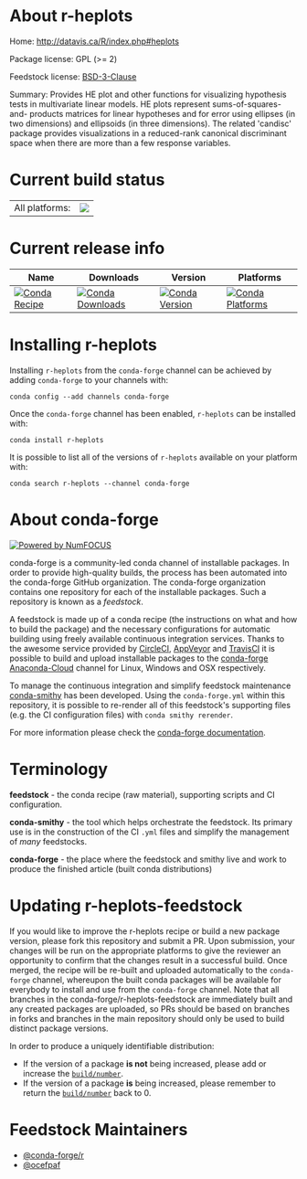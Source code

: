 About r-heplots
===============

Home: http://datavis.ca/R/index.php#heplots

Package license: GPL (>= 2)

Feedstock license: [BSD-3-Clause](https://github.com/conda-forge/r-heplots-feedstock/blob/master/LICENSE.txt)

Summary: Provides HE plot and other functions for visualizing hypothesis tests in multivariate linear models. HE plots represent sums-of-squares-and- products matrices for linear hypotheses and for error using ellipses (in two dimensions) and ellipsoids (in three dimensions). The related 'candisc' package provides visualizations in a reduced-rank canonical discriminant space when there are more than a few response variables.

Current build status
====================


<table><tr><td>All platforms:</td>
    <td>
      <a href="https://dev.azure.com/conda-forge/feedstock-builds/_build/latest?definitionId=7434&branchName=master">
        <img src="https://dev.azure.com/conda-forge/feedstock-builds/_apis/build/status/r-heplots-feedstock?branchName=master">
      </a>
    </td>
  </tr>
</table>

Current release info
====================

| Name | Downloads | Version | Platforms |
| --- | --- | --- | --- |
| [![Conda Recipe](https://img.shields.io/badge/recipe-r--heplots-green.svg)](https://anaconda.org/conda-forge/r-heplots) | [![Conda Downloads](https://img.shields.io/conda/dn/conda-forge/r-heplots.svg)](https://anaconda.org/conda-forge/r-heplots) | [![Conda Version](https://img.shields.io/conda/vn/conda-forge/r-heplots.svg)](https://anaconda.org/conda-forge/r-heplots) | [![Conda Platforms](https://img.shields.io/conda/pn/conda-forge/r-heplots.svg)](https://anaconda.org/conda-forge/r-heplots) |

Installing r-heplots
====================

Installing `r-heplots` from the `conda-forge` channel can be achieved by adding `conda-forge` to your channels with:

```
conda config --add channels conda-forge
```

Once the `conda-forge` channel has been enabled, `r-heplots` can be installed with:

```
conda install r-heplots
```

It is possible to list all of the versions of `r-heplots` available on your platform with:

```
conda search r-heplots --channel conda-forge
```


About conda-forge
=================

[![Powered by NumFOCUS](https://img.shields.io/badge/powered%20by-NumFOCUS-orange.svg?style=flat&colorA=E1523D&colorB=007D8A)](http://numfocus.org)

conda-forge is a community-led conda channel of installable packages.
In order to provide high-quality builds, the process has been automated into the
conda-forge GitHub organization. The conda-forge organization contains one repository
for each of the installable packages. Such a repository is known as a *feedstock*.

A feedstock is made up of a conda recipe (the instructions on what and how to build
the package) and the necessary configurations for automatic building using freely
available continuous integration services. Thanks to the awesome service provided by
[CircleCI](https://circleci.com/), [AppVeyor](https://www.appveyor.com/)
and [TravisCI](https://travis-ci.com/) it is possible to build and upload installable
packages to the [conda-forge](https://anaconda.org/conda-forge)
[Anaconda-Cloud](https://anaconda.org/) channel for Linux, Windows and OSX respectively.

To manage the continuous integration and simplify feedstock maintenance
[conda-smithy](https://github.com/conda-forge/conda-smithy) has been developed.
Using the ``conda-forge.yml`` within this repository, it is possible to re-render all of
this feedstock's supporting files (e.g. the CI configuration files) with ``conda smithy rerender``.

For more information please check the [conda-forge documentation](https://conda-forge.org/docs/).

Terminology
===========

**feedstock** - the conda recipe (raw material), supporting scripts and CI configuration.

**conda-smithy** - the tool which helps orchestrate the feedstock.
                   Its primary use is in the construction of the CI ``.yml`` files
                   and simplify the management of *many* feedstocks.

**conda-forge** - the place where the feedstock and smithy live and work to
                  produce the finished article (built conda distributions)


Updating r-heplots-feedstock
============================

If you would like to improve the r-heplots recipe or build a new
package version, please fork this repository and submit a PR. Upon submission,
your changes will be run on the appropriate platforms to give the reviewer an
opportunity to confirm that the changes result in a successful build. Once
merged, the recipe will be re-built and uploaded automatically to the
`conda-forge` channel, whereupon the built conda packages will be available for
everybody to install and use from the `conda-forge` channel.
Note that all branches in the conda-forge/r-heplots-feedstock are
immediately built and any created packages are uploaded, so PRs should be based
on branches in forks and branches in the main repository should only be used to
build distinct package versions.

In order to produce a uniquely identifiable distribution:
 * If the version of a package **is not** being increased, please add or increase
   the [``build/number``](https://conda.io/docs/user-guide/tasks/build-packages/define-metadata.html#build-number-and-string).
 * If the version of a package **is** being increased, please remember to return
   the [``build/number``](https://conda.io/docs/user-guide/tasks/build-packages/define-metadata.html#build-number-and-string)
   back to 0.

Feedstock Maintainers
=====================

* [@conda-forge/r](https://github.com/conda-forge/r/)
* [@ocefpaf](https://github.com/ocefpaf/)

